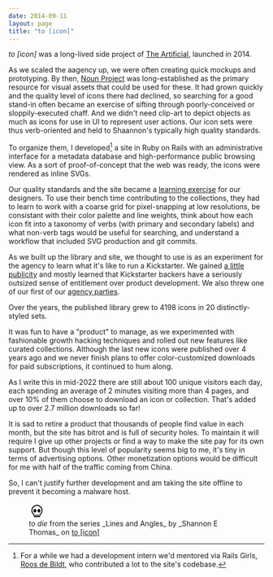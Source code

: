 ```yaml
---
date: 2014-09-11
layout: page
title: "to [icon]"
---
```


_to [icon]_ was a long-lived side project of [The Artificial](/projects//the-artificial/), launched in 2014.

As we scaled the aagency up, we were often creating quick mockups and prototyping. By then, [Noun Project](https://thenounproject.com/) was long-established as the primary resource for visual assets that could be used for these. It had grown quickly and the quality level of icons there had declined, so searching for a good stand-in often became an exercise of sifting through poorly-conceived or sloppily-executed chaff. And we didn't need clip-art to depict objects as much as icons for use in UI to represent user actions. Our icon sets were thus verb-oriented and held to Shaannon's typically high quality standards.

To organize them, I developed[^roos] a site in Ruby on Rails with an administrative interface for a metadata database and high-performance public browsing view. As a sort of proof-of-concept that the web was ready, the icons were rendered as inline SVGs.

[^roos]: For a while we had a development intern we'd mentored via Rails Girls, [Roos de Bildt](https://www.roosbeeldt.com/), who contributed a lot to the site's codebase.

Our quality standards and the site became a [learning exercise](/2017/12/06/week-244.html) for our designers. To use their bench time contributing to the collections, they had to learn to work with a coarse grid for pixel-snapping at low resolutions, be consistant with their color palette and line weights, think about how each icon fit into a taxonomy of verbs (with primary and secondary labels) and what non-verb tags would be useful for searching, and understand a workflow that included SVG production and git commits.

As we built up the library and site, we thought to use is as an experiment for the agency to learn what it's like to run a Kickstarter. We gained [a little publicity](https://www.fastcompany.com/3029584/universal-symbols-for-verbs-from-headbanging-to-hallucinating) and mostly learned that Kickstarter backers have a seriously outsized sense of entitlement over product development. We also threw one of our first of our [agency parties](https://artificial.design/archives/2014/09/12/launchparty.html).

Over the years, the published library grew to 4198 icons in 20 distinctly-styled sets.

It was fun to have a "product" to manage, as we experimented with fashionable growth hacking techniques and rolled out new features like curated collections. Although the last new icons were published over 4 years ago and we never finish plans to offer color-customized downloads for paid subscriptions, it continued to hum along.

As I write this in mid-2022 there are still about 100 unique visitors each day, each spending an average of 2 minutes visiting more than 4 pages, and over 10% of them choose to download an icon or collection. That's added up to over 2.7 million downloads so far!

It is sad to retire a product that thousands of people find value in each month, but the site has bitrot and is full of security holes. To maintain it will require I give up other projects or find a way to make the site pay for its own support. But though this level of popularity seems big to me, it's tiny in terms of advertising options. Other monetization options would be difficult for me with half of the traffic coming from China.

So, I can't justify further development and am taking the site offline to prevent it becoming a malware host.

<figure>
<svg version="1.1" id="DESIGNS" xmlns="http://www.w3.org/2000/svg" xmlns:xlink="http://www.w3.org/1999/xlink" x="0px" y="0px" width="32px" height="32px" viewBox="0 0 32 32" style="enable-background:new 0 0 32 32;" xml:space="preserve">
<style type="text/css">
	.linesandangles_een{fill:#111918;}
</style>
<path class="linesandangles_een" d="M16,4C9.935,4,5,8.935,5,15c0,3.36,1.494,6.461,4.113,8.563L10.219,28h11.562l1.105-4.437
	C25.506,21.461,27,18.36,27,15C27,8.935,22.065,4,16,4z M21.398,22.188L21.115,22.4L20.219,26H19v-3h-2v3h-2v-3h-2v3h-1.219
	l-0.896-3.6l-0.283-0.213C8.312,20.466,7,17.846,7,15c0-4.963,4.037-9,9-9s9,4.037,9,9C25,17.846,23.687,20.466,21.398,22.188z
	 M15,15.5c0,1.933-1.343,3.5-3,3.5s-3-1.567-3-3.5s1.343-3.5,3-3.5S15,13.567,15,15.5z M23,15.5c0,1.933-1.343,3.5-3,3.5
	s-3-1.567-3-3.5s1.343-3.5,3-3.5S23,13.567,23,15.5z"></path>
</svg>
<figcaption><em>to die</em> from the series _Lines and Angles_ by _Shannon E Thomas_ on <a href="https:///www.toicon.com/">to [icon]</a></figcaption>
</figure>
